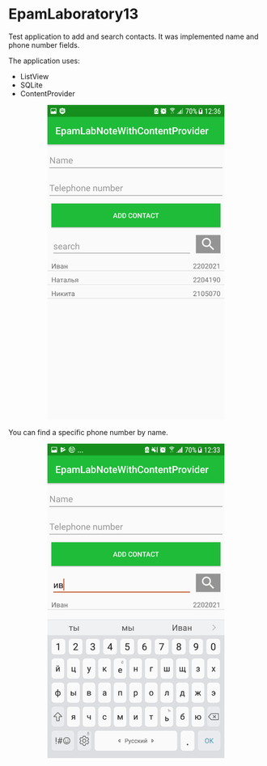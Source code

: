 # EpamLaboratory13
<p>Test application to add and search contacts. It was implemented name and phone number fields.</p>
<p>The application uses:</p>
<ul>
<li>ListView</li>
<li>SQLite</li>
<li>ContentProvider</li>
</ul>
<p align="center">
  <img padding="24px" src="https://github.com/natalliarad/EpamLaboratory13/blob/master/app/screenshots/telephone_contacts.png" width="350"/>
</p>
<p>You can find a specific phone number by name.</p>
<p align="center">
  <img padding="24px" src="https://github.com/natalliarad/EpamLaboratory13/blob/master/app/screenshots/telephone_contacts_search_name.png" width="350"/>
</p>
